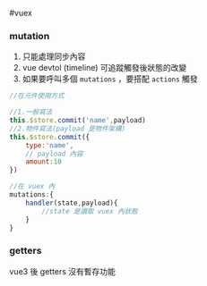 #vuex 

### mutation
1. 只能處理同步內容
2.  vue devtol (timeline) 可追蹤觸發後狀態的改變
3. 如果要呼叫多個 `mutations` ，要搭配 `actions` 觸發
```js
//在元件使用方式

//1.一般寫法
this.$store.commit('name',payload)
//2.物件寫法(payload 是物件架構)
this.$store.commit({
	type:'name',
	// payload 內容
	amount:10
})

//在 vuex 內
mutations:{
	handler(state,payload){
		//state 是讀取 vuex 內狀態
	}
}
```

### getters

vue3 後 getters 沒有暫存功能


